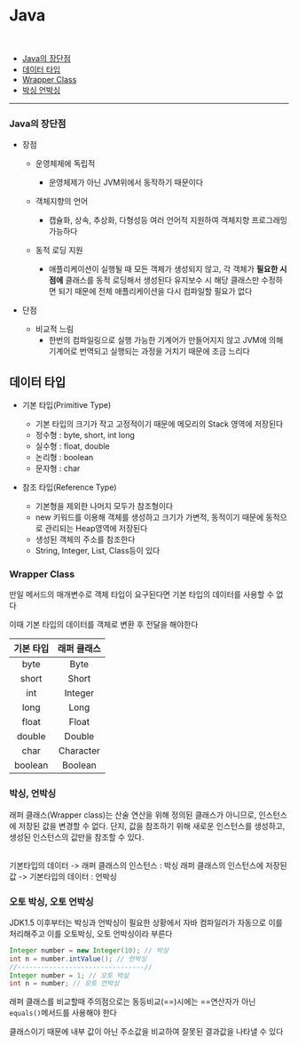 # Java

<br>

- [Java의 장단점](#java의-장단점)
- [데이터 타입](#데이터-타입)
- [Wrapper Class](#wrapper-class)
- [박싱 언박싱](#박싱-언박싱)
--------
### Java의 장단점
- 장점
    - 운영체제에 독립적
        - 운영체제가 아닌 JVM위에서 동작하기 때문이다
    
    - 객체지향의 언어
        - 캡슐화, 상속, 추상화, 다형성등 여러 언어적 지원하여 객체지향 프로그래밍 가능하다

    - 동적 로딩 지원
        - 애플리케이션이 실행될 때 모든 객체가 생성되지 않고, 각 객체가 **필요한 시점에** 클래스를 동적 로딩해서 생성된다
        유지보수 시 해당 클래스만 수정하면 되기 때문에 전체 애플리케이션을 다시 컴파일할 필요가 없다

- 단점
    - 비교적 느림
        - 한번의 컴파일링으로 실행 가능한 기계어가 만들어지지 않고 JVM에 의해 기계어로 번역되고 실행되는 과정을 거치기 때문에 조금 느리다

## 데이터 타입
- 기본 타입(Primitive Type)
    - 기본 타입의 크기가 작고 고정적이기 때문에 메모리의 Stack 영역에 저장된다
    - 정수형 : byte, short, int long
    - 실수형 : float, double
    - 논리형 : boolean
    - 문자형 : char

- 참조 타입(Reference Type)
    - 기본형을 제외한 나머지 모두가 참조형이다
    - new 키워드를 이용해 객체를 생성하고 크기가 가변적, 동적이기 때문에 동적으로 관리되는 Heap영역에 저장된다
    - 생성된 객체의 주소를 참조한다
    - String, Integer, List, Class등이 있다

### Wrapper Class
만일 메서드의 매개변수로 객체 타입이 요구된다면 기본 타입의 데이터를 사용할 수 없다

이때 기본 타입의 데이터를 객체로 변환 후 전달을 해야한다

|기본 타입|래퍼 클래스|
|:--:|:--:|
|byte|Byte|
|short|Short|
|int|Integer|
|long|Long|
|float|Float|
|double|Double|
|char|Character|
|boolean|Boolean|

### 박싱, 언박싱
래퍼 클래스(Wrapper class)는 산술 연산을 위해 정의된 클래스가 아니므로, 인스턴스에 저장된 값을 변경할 수 없다. 단지, 값을 참조하기 위해 새로운 인스턴스를 생성하고, 생성된 인스턴스의 값만을 참조할 수 있다.

<br>
기본타입의 데이터 -> 래퍼 클래스의 인스턴스 : 박싱
래퍼 클래스의 인스턴스에 저장된 값 -> 기본타입의 데이터 : 언박싱

### 오토 박싱, 오토 언박싱
JDK1.5 이후부터는 박싱과 언박싱이 필요한 상황에서 자바 컴파일러가 자동으로 이를 처리해주고 이를 오토박싱, 오토 언박싱이라 부른다

```java
Integer number = new Integer(10); // 박싱
int n = number.intValue(); // 언박싱
//--------------------------------//
Integer number = 1; // 오토 박싱
int n = number; // 오토 언박싱
```

래퍼 클래스를 비교할때 주의점으로는 동등비교(==)시에는 ==연산자가 아닌 `equals()`메서드를 사용해야 한다

클래스이기 때문에 내부 값이 아닌 주소값을 비교하여 잘못된 결과값을 나타낼 수 있다